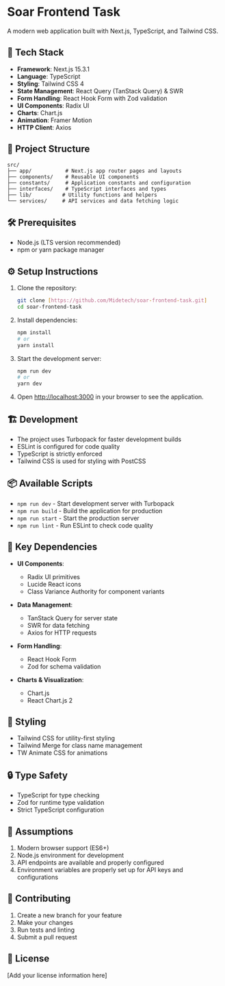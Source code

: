 # Soar Frontend Task

A modern web application built with Next.js, TypeScript, and Tailwind CSS.

## 🚀 Tech Stack

- **Framework**: Next.js 15.3.1
- **Language**: TypeScript
- **Styling**: Tailwind CSS 4
- **State Management**: React Query (TanStack Query) & SWR
- **Form Handling**: React Hook Form with Zod validation
- **UI Components**: Radix UI
- **Charts**: Chart.js
- **Animation**: Framer Motion
- **HTTP Client**: Axios

## 📁 Project Structure

```
src/
├── app/           # Next.js app router pages and layouts
├── components/    # Reusable UI components
├── constants/     # Application constants and configuration
├── interfaces/    # TypeScript interfaces and types
├── lib/          # Utility functions and helpers
└── services/     # API services and data fetching logic
```

## 🛠️ Prerequisites

- Node.js (LTS version recommended)
- npm or yarn package manager

## ⚙️ Setup Instructions

1. Clone the repository:

   ```bash
   git clone [https://github.com/Midetech/soar-frontend-task.git]
   cd soar-frontend-task
   ```

2. Install dependencies:

   ```bash
   npm install
   # or
   yarn install
   ```

3. Start the development server:

   ```bash
   npm run dev
   # or
   yarn dev
   ```

4. Open [http://localhost:3000](http://localhost:3000) in your browser to see the application.

## 🏗️ Development

- The project uses Turbopack for faster development builds
- ESLint is configured for code quality
- TypeScript is strictly enforced
- Tailwind CSS is used for styling with PostCSS

## 📦 Available Scripts

- `npm run dev` - Start development server with Turbopack
- `npm run build` - Build the application for production
- `npm run start` - Start the production server
- `npm run lint` - Run ESLint to check code quality

## 🔧 Key Dependencies

- **UI Components**:

  - Radix UI primitives
  - Lucide React icons
  - Class Variance Authority for component variants

- **Data Management**:

  - TanStack Query for server state
  - SWR for data fetching
  - Axios for HTTP requests

- **Form Handling**:

  - React Hook Form
  - Zod for schema validation

- **Charts & Visualization**:
  - Chart.js
  - React Chart.js 2

## 🎨 Styling

- Tailwind CSS for utility-first styling
- Tailwind Merge for class name management
- TW Animate CSS for animations

## 🔒 Type Safety

- TypeScript for type checking
- Zod for runtime type validation
- Strict TypeScript configuration

## 📝 Assumptions

1. Modern browser support (ES6+)
2. Node.js environment for development
3. API endpoints are available and properly configured
4. Environment variables are properly set up for API keys and configurations

## 🤝 Contributing

1. Create a new branch for your feature
2. Make your changes
3. Run tests and linting
4. Submit a pull request

## 📄 License

[Add your license information here]
